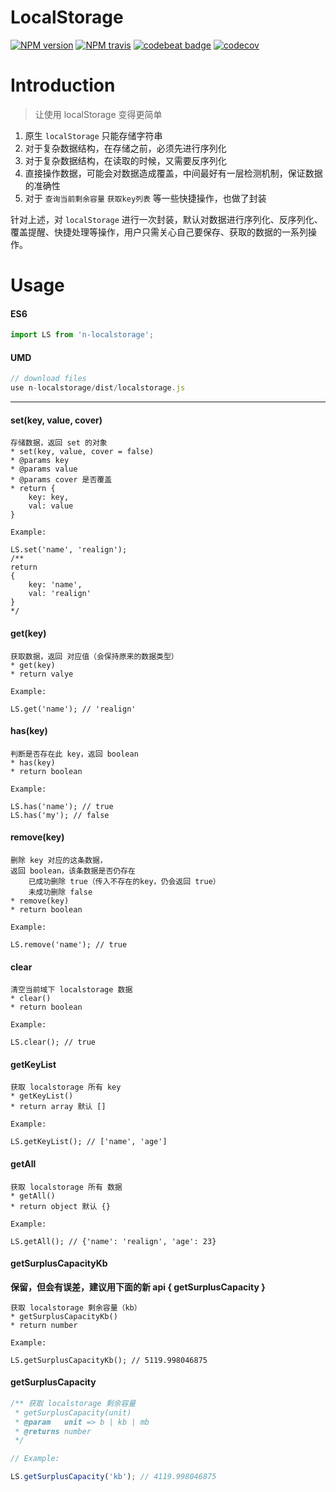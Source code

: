 # LocalStorage

[![NPM version][npm-image]][npm-url]
[![NPM travis][travis-image]][github-url]
[![codebeat badge][codebeat-image]][codebeat-url]
[![codecov][codecov-image]][codecov-url]

[npm-url]: https://www.npmjs.com/package/n-localstorage
[npm-image]: https://img.shields.io/npm/v/n-localstorage.svg

[codebeat-url]: https://codebeat.co/projects/github-com-realign-localstorage-master
[github-url]: https://github.com/ReAlign/fastpage

[travis-image]: http://img.shields.io/travis/ReAlign/fastpage.svg
[codebeat-image]: https://codebeat.co/badges/d96c6ab1-b8be-40b6-991b-60d88d594198

[codecov-url]: https://codecov.io/gh/ReAlign/LocalStorage
[codecov-image]: https://codecov.io/gh/ReAlign/LocalStorage/branch/master/graph/badge.svg

# Introduction
> 让使用 localStorage 变得更简单

1. 原生 `localStorage` 只能存储字符串
2. 对于复杂数据结构，在存储之前，必须先进行序列化
3. 对于复杂数据结构，在读取的时候，又需要反序列化
4. 直接操作数据，可能会对数据造成覆盖，中间最好有一层检测机制，保证数据的准确性
5. 对于 `查询当前剩余容量` `获取key列表` 等一些快捷操作，也做了封装

针对上述，对 `localStorage` 进行一次封装，默认对数据进行序列化、反序列化、覆盖提醒、快捷处理等操作，用户只需关心自己要保存、获取的数据的一系列操作。

# Usage

#### ES6
```javascript
import LS from 'n-localstorage';
```

#### UMD

```javascript
// download files
use n-localstorage/dist/localstorage.js
```

***

#### set(key, value, cover)

```
存储数据，返回 set 的对象
* set(key, value, cover = false)
* @params key
* @params value
* @params cover 是否覆盖
* return {
    key: key,
    val: value
}

Example:

LS.set('name', 'realign');
/**
return
{
    key: 'name',
    val: 'realign'
}
*/
```
#### get(key)

```
获取数据，返回 对应值（会保持原来的数据类型）
* get(key)
* return valye

Example:

LS.get('name'); // 'realign'
```

#### has(key)

```
判断是否存在此 key，返回 boolean
* has(key)
* return boolean

Example:

LS.has('name'); // true
LS.has('my'); // false
```
#### remove(key)

```
删除 key 对应的这条数据，
返回 boolean，该条数据是否仍存在
    已成功删除 true（传入不存在的key，仍会返回 true）
    未成功删除 false
* remove(key)
* return boolean

Example:

LS.remove('name'); // true
```
#### clear

```
清空当前域下 localstorage 数据
* clear()
* return boolean

Example:

LS.clear(); // true
```
#### getKeyList

```
获取 localstorage 所有 key
* getKeyList()
* return array 默认 []

Example:

LS.getKeyList(); // ['name', 'age']
```
#### getAll

```
获取 localstorage 所有 数据
* getAll()
* return object 默认 {}

Example:

LS.getAll(); // {'name': 'realign', 'age': 23}
```

#### getSurplusCapacityKb

**保留，但会有误差，建议用下面的新 api { getSurplusCapacity }**

```
获取 localstorage 剩余容量（kb）
* getSurplusCapacityKb()
* return number

Example:

LS.getSurplusCapacityKb(); // 5119.998046875
```

#### getSurplusCapacity

```js
/** 获取 localstorage 剩余容量
 * getSurplusCapacity(unit)
 * @param   unit => b | kb | mb
 * @returns number
 */

// Example:

LS.getSurplusCapacity('kb'); // 4119.998046875
```
